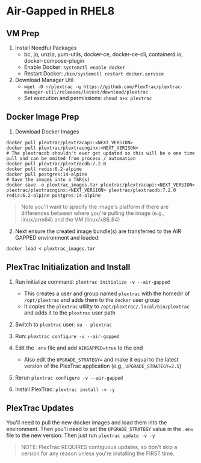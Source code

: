 # Air-Gapped in RHEL8

## VM Prep

1. Install Needful Packages
	- bc, jq, unzip, yum-utils, docker-ce, docker-ce-cli, containerd.io, docker-compose-plugin
	- Enable Docker: `systemctl enable docker`
	- Restart Docker: `/bin/systemctl restart docker.service`
2. Download Manager Util
	- `wget -O ~/plextrac -q https://github.com/PlexTrac/plextrac-manager-util/releases/latest/download/plextrac`
	- Set execution and permissions: `chmod a+x plextrac`

## Docker Image Prep

1. Download Docker Images

```shell
docker pull plextrac/plextracapi:<NEXT_VERSION>
docker pull plextrac/plextracnginx:<NEXT_VERISON>
# The plextracdb shouldn't ever get updated so this will be a one time pull and can be omited from process / automation
docker pull plextrac/plextracdb:7.2.0
docker pull redis:6.2-alpine
docker pull postgres:14-alpine
# Save the images into a TAR(s)
docker save -o plextrac_images.tar plextrac/plextracapi:<NEXT_VERSION> plextrac/plextracnginx:<NEXT_VERSION> plextrac/plextracdb:7.2.0 redis:6.2-alpine postgres:14-alpine
```

> Note you'll want to specify the image's platform if there are differences between where you're pulling the image (e.g., linux/arm64) and the VM (linux/x86_64)

2. Next ensure the created image bundle(s) are transferred to the AIR GAPPED environment and loaded:

```shell
docker load < plextrac_images.tar
```

## PlexTrac Initialization and Install

1. Run initialize command: `plextrac initialize -v --air-gapped`

    - This creates a user and group named `plextrac` with the homedir of `/opt/plextrac` and adds them to the `docker` user group
    - It copies the `plextrac` utility to `/opt/plextrac/.local/bin/plextrac` and adds it to the `plextrac` user path

2. Switch to `plextrac` user: `su - plextrac`
3. Run: `plextrac configure -v --air-gapped`
4. Edit the `.env` file and add `AIRGAPPED=true` to the end

    - Also edit the `UPGRADE_STRATEGY=` and make it equal to the latest version of the PlexTrac application (e.g., `UPGRADE_STRATEGY=2.5`)

5. Rerun `plextrac configure -v --air-gapped`
6. Install PlexTrac: `plextrac install -v -y`

## PlexTrac Updates

You'll need to pull the new docker images and load them into the environment. Then you'll need to set the `UPGRADE_STRATEGY` value in the `.env` file to the new version. Then just run `plextrac update -v -y`

> NOTE: PlexTrac REQUIRES contiguous updates, so don't skip a version for any reason unless you're installing the FIRST time.
